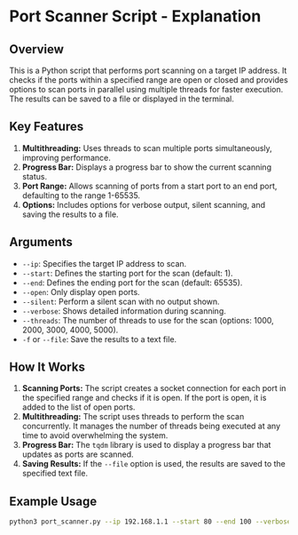 # Port Scanner Script - Explanation

## Overview
This is a Python script that performs port scanning on a target IP address. It checks if the ports within a specified range are open or closed and provides options to scan ports in parallel using multiple threads for faster execution. The results can be saved to a file or displayed in the terminal.

## Key Features
1. **Multithreading:** Uses threads to scan multiple ports simultaneously, improving performance.
2. **Progress Bar:** Displays a progress bar to show the current scanning status.
3. **Port Range:** Allows scanning of ports from a start port to an end port, defaulting to the range 1-65535.
4. **Options:** Includes options for verbose output, silent scanning, and saving the results to a file.

## Arguments
- `--ip`: Specifies the target IP address to scan.
- `--start`: Defines the starting port for the scan (default: 1).
- `--end`: Defines the ending port for the scan (default: 65535).
- `--open`: Only display open ports.
- `--silent`: Perform a silent scan with no output shown.
- `--verbose`: Shows detailed information during scanning.
- `--threads`: The number of threads to use for the scan (options: 1000, 2000, 3000, 4000, 5000).
- `-f` or `--file`: Save the results to a text file.

## How It Works
1. **Scanning Ports:** The script creates a socket connection for each port in the specified range and checks if it is open. If the port is open, it is added to the list of open ports.
2. **Multithreading:** The script uses threads to perform the scan concurrently. It manages the number of threads being executed at any time to avoid overwhelming the system.
3. **Progress Bar:** The `tqdm` library is used to display a progress bar that updates as ports are scanned.
4. **Saving Results:** If the `--file` option is used, the results are saved to the specified text file.

## Example Usage
```bash
python3 port_scanner.py --ip 192.168.1.1 --start 80 --end 100 --verbose
